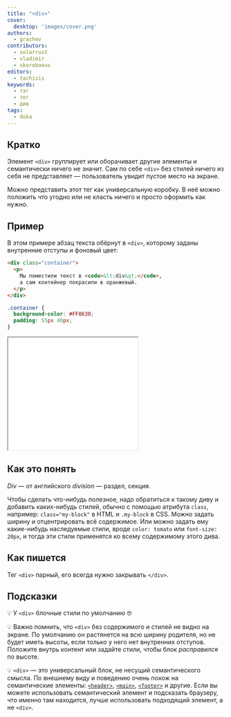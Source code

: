```yaml
---
title: "<div>"
cover:
  desktop: 'images/cover.png'
authors:
  - grachev
contributors:
  - solarrust
  - vladimir
  - skorobaeus
editors:
  - tachisis
keywords:
  - тэг
  - тег
  - див
tags:
  - doka
---
```


## Кратко

Элемент `<div>` группирует или оборачивает другие элементы и семантически ничего не значит. Сам по себе `<div>` без стилей ничего из себя не представляет — пользователь увидит пустое место на экране.

Можно представить этот тег как универсальную коробку. В неё можно положить что угодно или не класть ничего и просто оформить как нужно.

## Пример

В этом примере абзац текста обёрнут в `<div>`, которому заданы внутренние отступы и фоновый цвет:

```html
<div class="container">
  <p>
    Мы поместили текст в <code>&lt;div&gt;</code>,
    а сам контейнер покрасили в оранжевый.
  </p>
</div>
```

```css
.container {
  background-color: #FF8630;
  padding: 55px 40px;
}
```

<iframe title="Див с фоном" src="demos/div/" height="260"></iframe>

## Как это понять

_Div_ — от английского _division_ — раздел, секция.

Чтобы сделать что-нибудь полезное, надо обратиться к такому диву и добавить каких-нибудь стилей, обычно с помощью атрибута `class`, например: `class="my-block"` в HTML и `.my-block` в CSS. Можно задать ширину и отцентрировать всё содержимое. Или можно задать ему какие-нибудь наследуемые стили, вроде `color: tomato` или `font-size: 20px`, и тогда эти стили применятся ко всему содержимому этого дива.

## Как пишется

Тег `<div>` парный, его всегда нужно закрывать `</div>`.

## Подсказки

💡 У `<div>` блочные стили по умолчанию 🤓

💡 Важно помнить, что `<div>` без содержимого и стилей не видно на экране. По умолчанию он растянется на всю ширину родителя, но не будет иметь высоты, если только у него нет внутренних отступов. Положите внутрь контент или задайте стили, чтобы блок _расправился_ по высоте.

💡 `<div>` — это универсальный блок, не несущий семантического смысла. По внешнему виду и поведению очень похож на семантические элементы: [`<header>`](/html/header), [`<main>`](/html/main), [`<footer>`](/html/footer) и другие. Если вы можете использовать семантический элемент и подсказать браузеру, что именно там находится, лучше использовать подходящий элемент, а не `<div>`.
